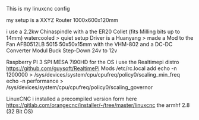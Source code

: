 This is my linuxcnc config

my setup is a XXYZ Router
1000x600x120mm

i use a 2.2kw Chinaspindle with a the ER20 Collet (fits Milling bits up to 14mm)
watercooled > quiet setup
Driver is a Huanyang > made a Mod to the Fan
AFB0512LB 5015 50x50x15mm with the VHM-802 and a DC-DC Converter Modul Buck Step-Down 24v to 12v

Raspberry PI 3 SPI MESA 7i90HD
for the OS i use the Realtimepi distro https://github.com/guysoft/RealtimePi
Mods   /etc/rc.local
add 
echo -n 1200000 > /sys/devices/system/cpu/cpufreq/policy0/scaling_min_freq
echo -n performance > /sys/devices/system/cpu/cpufreq/policy0/scaling_governor

LinuxCNC i installed a precompiled version form here
https://gitlab.com/orangecnc/installer/-/tree/master/linuxcnc
the armhf 2.8 (32 Bit OS)

